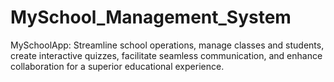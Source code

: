 # MySchool_Management_System
MySchoolApp: Streamline school operations, manage classes and students, create interactive quizzes, facilitate seamless communication, and enhance collaboration for a superior educational experience.
